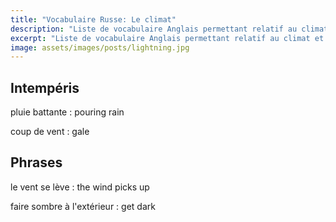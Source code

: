 ```yaml
---
title: "Vocabulaire Russe: Le climat"
description: "Liste de vocabulaire Anglais permettant relatif au climat et à la météo."
excerpt: "Liste de vocabulaire Anglais permettant relatif au climat et à la météo."
image: assets/images/posts/lightning.jpg
---
```


## Intempéris

pluie battante
: pouring rain

coup de vent
: gale

## Phrases

le vent se lève
: the wind picks up

faire sombre à l'extérieur
: get dark
